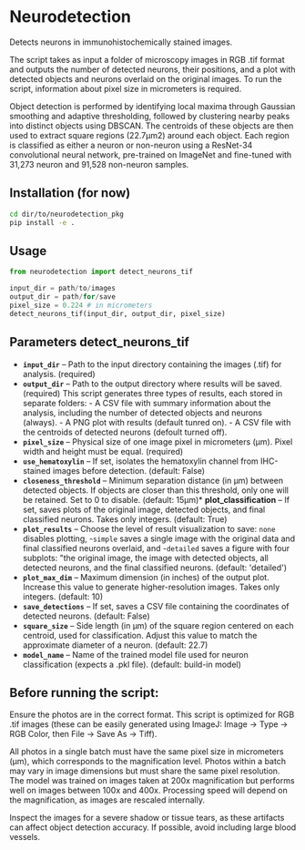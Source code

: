 # Neurodetection
Detects neurons in immunohistochemically stained images. 

The script takes as input a folder of microscopy images in RGB .tif format and outputs the number of detected neurons, their positions, and a plot with detected objects and neurons overlaid on the original images. To run the script, information about pixel size in micrometers is required.

Object detection is performed by identifying local maxima through Gaussian smoothing and adaptive thresholding, followed by clustering nearby peaks into distinct objects using DBSCAN. The centroids of these objects are then used to extract square regions (22.7μm2) around each object. Each region is classified as either a neuron or non-neuron using a ResNet-34 convolutional neural network, pre-trained on ImageNet and fine-tuned with 31,273 neuron and 91,528 non-neuron samples.

## Installation (for now)
```bash
cd dir/to/neurodetection_pkg
pip install -e .
```

## Usage
```python
from neurodetection import detect_neurons_tif

input_dir = path/to/images
output_dir = path/for/save
pixel_size = 0.224 # in micrometers
detect_neurons_tif(input_dir, output_dir, pixel_size)
```
## Parameters detect_neurons_tif
* **`input_dir`** – Path to the input directory containing the images (.tif) for analysis. (required)
* **`output_dir`** – Path to the output directory where results will be saved. (required) This script generates three types of results, each stored in separate folders: - A CSV file with summary information about the analysis, including the number of detected objects and neurons (always). - A PNG plot with results (default tunred on).  - A CSV file with the centroids of detected neurons (defoult turned off). 
* **`pixel_size`** – Physical size of one image pixel in micrometers (μm). Pixel width and height must be equal. (required)
* **`use_hematoxylin`** – If set, isolates the hematoxylin channel from IHC-stained images before detection. (default: False)
* **`closeness_threshold`** – Minimum separation distance (in μm) between detected objects. If objects are closer than this threshold, only one will be retained. Set to 0 to disable. (default: 15μm)* **plot_classification** – If set, saves plots of the original image, detected objects, and final classified neurons. Takes only integers. (default: True)
* **`plot_results`** –  Choose the level of result visualization to save: `none` disables plotting, -`simple` saves a single image with the original data and final classified neurons overlaid, and -`detailed` saves a figure with four subplots: "the original image, the image with detected objects, all detected neurons, and the final classified neurons. (default: 'detailed')
* **`plot_max_dim`** – Maximum dimension (in inches) of the output plot. Increase this value to generate higher-resolution images. Takes only integers. (default: 10)
* **`save_detections`** – If set, saves a CSV file containing the coordinates of detected neurons. (default: False)
* **`square_size`** – Side length (in μm) of the square region centered on each centroid, used for classification. Adjust this value to match the approximate diameter of a neuron. (default: 22.7)
* **`model_name`** – Name of the trained model file used for neuron classification (expects a .pkl file). (default: build-in model)

## Before running the script:
Ensure the photos are in the correct format. This script is optimized for RGB .tif images (these can be easily generated using ImageJ: Image → Type → RGB Color, then File → Save As → Tiff).

All photos in a single batch must have the same pixel size in micrometers (µm), which corresponds to the magnification level. Photos within a batch may vary in image dimensions but must share the same pixel resolution. The model was trained on images taken at 200x magnification but performs well on images between 100x and 400x. Processing speed will depend on the magnification, as images are rescaled internally.

Inspect the images for a severe shadow or tissue tears, as these artifacts can affect object detection accuracy. If possible, avoid including large blood vessels.